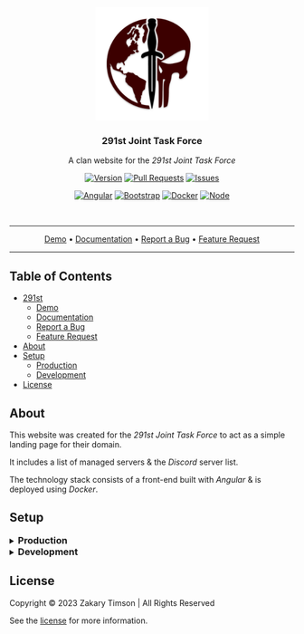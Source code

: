 <!-- Header -->
<div id="top" align="center">
  <br />
  
  <!-- Logo -->
  <a href="/src/assets/img/header.png">
  	<img src="./src/assets/img/logo.png" alt="Logo" width="200" height="200">
  </a>

  <!-- Title -->
  ### 291st Joint Task Force
  
  <!-- Description -->
  A clan website for the _291st Joint Task Force_

  <!-- Repo badges -->
  [![Version](https://img.shields.io/badge/dynamic/json.svg?label=Version&style=for-the-badge&url=https://git.zakscode.com/api/v1/repos/ztimson/291st/tags&query=$[0].name)](https://git.zakscode.com/ztimson/291st/tags)
  [![Pull Requests](https://img.shields.io/badge/dynamic/json.svg?label=Pull%20Requests&style=for-the-badge&url=https://git.zakscode.com/api/v1/repos/ztimson/291st&query=open_pr_counter)](https://git.zakscode.com/ztimson/291st/pulls)
  [![Issues](https://img.shields.io/badge/dynamic/json.svg?label=Issues&style=for-the-badge&url=https://git.zakscode.com/api/v1/repos/ztimson/291st&query=open_issues_count)](https://git.zakscode.com/ztimson/291st/issues)

  <!-- Tech Badges -->
  [![Angular](https://img.shields.io/badge/Angular-DD0031?style=for-the-badge&logo=angular)](https://angular.io/)
  [![Bootstrap](https://img.shields.io/badge/Bootstrap-563D7C?style=for-the-badge&logo=bootstrap&logoColor=white)](https://getbootstrap.com)
  [![Docker](https://img.shields.io/badge/Docker-384d54?style=for-the-badge&logo=docker)](https://docker.com/)
  [![Node](https://img.shields.io/badge/Node.js-000000?style=for-the-badge&logo=nodedotjs)](https://nodejs.org/)

  </br>
</div>

---

<div align="center">
  <a href="https://291st.ca" target="_blank">Demo</a>
   • <a href="https://git.zakscode.com/ztimson/291st/wiki" target="_blank">Documentation</a>
   • <a href="https://git.zakscode.com/ztimson/template/issues/new?template=.github%2fissue_template%2fbug.md" target="_blank">Report a Bug</a>
   • <a href="https://git.zakscode.com/ztimson/template/issues/new?template=.github%2fissue_template%2fenhancement.md" target="_blank">Feature Request</a> 
</div>

---

## Table of Contents
- [291st](#top)
  - [Demo](https://291st.ca)
  - [Documentation](https://git.zakscode.com/ztimson/291st/wiki)
  - [Report a Bug](https://git.zakscode.com/ztimson/template/issues/new?template=.github%2fissue_template%2fbug.md)
  - [Feature Request](https://git.zakscode.com/ztimson/template/issues/new?template=.github%2fissue_template%2fenhancement.md)
- [About](#about)
- [Setup](#setup)
  - [Production](#production)
  - [Development](#development)
- [License](#license)

## About

This website was created for the _291st Joint Task Force_ to act as a simple landing page for their domain.

It includes a list of managed servers & the _Discord_ server list.

The technology stack consists of a front-end built with _Angular_ & is deployed using _Docker_.

## Setup

<details>
<summary>
  <h3 id="production" style="display: inline">
    Production
  </h3>
</summary>

#### Prerequisites
- [Docker](https://docs.docker.com/install/)

#### Instructions
1. Run the docker image: `docker run -p 80:80 git.zakscode.com/ztimson/291st:latest`
2. Open [http://localhost](http://localhost)
</details>

<details>
<summary>
  <h3 id="development" style="display: inline">
    Development
  </h3>
</summary>

#### Prerequisites
- [Node.js](https://nodejs.org/en/download)

#### Instructions
1. Install the dependencies: `npm install`
2. Start the Angular server: `npm run start`
3. Open [http://localhost:4200](http://localhost:4200)

</details>

## License
Copyright © 2023 Zakary Timson | All Rights Reserved

See the [license](./LICENSE) for more information.

